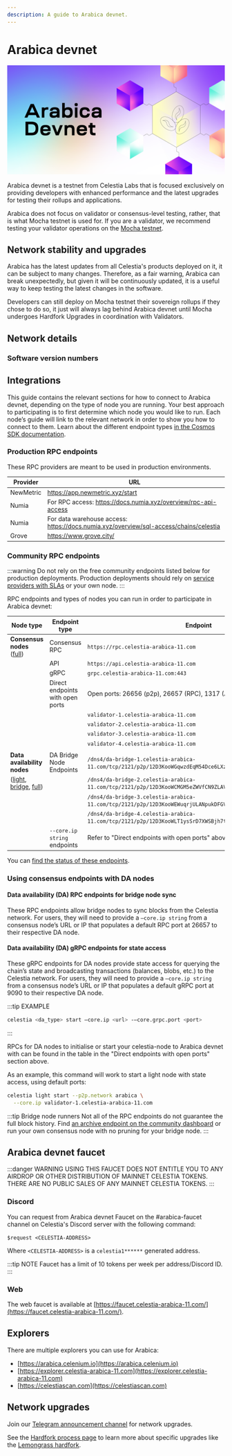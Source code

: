 ```yaml
---
description: A guide to Arabica devnet.
---
```


# Arabica devnet

![arabica-devnet](/img/arabica-devnet.png)

Arabica devnet is a testnet from Celestia Labs that is focused
exclusively on providing developers with enhanced performance and
the latest upgrades for testing their rollups and applications.

Arabica does not focus on validator or consensus-level testing, rather,
that is what Mocha testnet is used for. If you are a validator, we
recommend testing your validator operations on the
[Mocha testnet](./mocha-testnet.md).

## Network stability and upgrades

Arabica has the latest updates from all Celestia's products deployed
on it, it can be subject to many changes. Therefore, as a fair warning,
Arabica can break unexpectedly, but given it will be continuously updated,
it is a useful way to keep testing the latest changes in the software.

Developers can still deploy on Mocha testnet their sovereign rollups if they
chose to do so, it just will always lag behind Arabica devnet until Mocha
undergoes Hardfork Upgrades in coordination with Validators.

## Network details

<!-- markdownlint-disable MD033 -->
<script setup>
import ArabicaVersionTags from '../.vitepress/components/ArabicaVersionTags.vue'
import ArabicaDevnetDetails from '../.vitepress/components/ArabicaDevnetDetails.vue'
import constants from "/.vitepress/constants/constants.js";
</script>

<ArabicaDevnetDetails />

### Software version numbers

<ArabicaVersionTags/>

## Integrations

This guide contains the relevant sections for how to connect to Arabica
devnet, depending on the type of node you are running. Your best
approach to participating is to first determine which node you would
like to run. Each node’s guide will link to the relevant network in
order to show you how to connect to them. Learn about the different
endpoint types [in the Cosmos SDK documentation](https://docs.cosmos.network/v0.50/learn/advanced/grpc_rest).

### Production RPC endpoints

<!-- markdownlint-disable MD013 -->
<!-- markdownlint-disable MD034 -->

These RPC providers are meant to be used in production environments.

| Provider | URL |
|--------|--------|
| NewMetric | <https://app.newmetric.xyz/start> |
| Numia | For RPC access: <https://docs.numia.xyz/overview/rpc-api-access> |
| Numia | For data warehouse access: <https://docs.numia.xyz/overview/sql-access/chains/celestia> |
| Grove | <https://www.grove.city/> |

### Community RPC endpoints

:::warning
Do not rely on the free community endpoints listed below
for production deployments. Production deployments should rely
on [service providers with SLAs](#production-rpc-endpoints) or
your own node.
:::

RPC endpoints and types of nodes you can run in order to participate in Arabica devnet:

<!-- markdownlint-disable MD013 -->

| Node type                                                                              | Endpoint type                    | Endpoint                                                                                                      |
| -------------------------------------------------------------------------------------- | -------------------------------- | ------------------------------------------------------------------------------------------------------------- |
| **Consensus nodes** ([full](../nodes/full-consensus-node.md))                               | Consensus RPC                    | `https://rpc.celestia-arabica-11.com`                                                                         |
|                                                                                        | API                              | `https://api.celestia-arabica-11.com`                                                                         |
|                                                                                        | gRPC                             | `grpc.celestia-arabica-11.com:443`                                                                            |
|                                                                                        | Direct endpoints with open ports | Open ports: 26656 (p2p), 26657 (RPC), 1317 (API), 9090 (GRPC)                                                 |
|                                                                                        |                                  | `validator-1.celestia-arabica-11.com`                                                                         |
|                                                                                        |                                  | `validator-2.celestia-arabica-11.com`                                                                         |
|                                                                                        |                                  | `validator-3.celestia-arabica-11.com`                                                                         |
|                                                                                        |                                  | `validator-4.celestia-arabica-11.com`                                                                         |
|                                                                                        |                                  |                                                                                                               |
| **Data availability nodes**                                                            | DA Bridge Node Endpoints         | `/dns4/da-bridge-1.celestia-arabica-11.com/tcp/2121/p2p/12D3KooWGqwzdEqM54Dce6LXzfFr97Bnhvm6rN7KM7MFwdomfm4S` |
| ([light](./light-node.md), [bridge](./bridge-node.md), [full](./full-storage-node.md)) |                                  | `/dns4/da-bridge-2.celestia-arabica-11.com/tcp/2121/p2p/12D3KooWCMGM5eZWVfCN9ZLAViGfLUWAfXP5pCm78NFKb9jpBtua` |
|                                                                                        |                                  | `/dns4/da-bridge-3.celestia-arabica-11.com/tcp/2121/p2p/12D3KooWEWuqrjULANpukDFGVoHW3RoeUU53Ec9t9v5cwW3MkVdQ` |
|                                                                                        |                                  | `/dns4/da-bridge-4.celestia-arabica-11.com/tcp/2121/p2p/12D3KooWLT1ysSrD7XWSBjh7tU1HQanF5M64dHV6AuM6cYEJxMPk` |
|                                                                                        | `--core.ip string` endpoints     | Refer to "Direct endpoints with open ports" above                                                             |

<!-- markdownlint-enable MD013 -->

You can [find the status of these endpoints](https://celestia-tools.brightlystake.com/).

### Using consensus endpoints with DA nodes

#### Data availability (DA) RPC endpoints for bridge node sync

These RPC endpoints allow bridge nodes to sync blocks from the Celestia network.
For users, they will need to provide a `–core.ip string`
from a consensus node’s URL or IP that populates a default RPC port at 26657
to their respective DA node.

#### Data availability (DA) gRPC endpoints for state access

These gRPC endpoints for DA nodes provide state access for querying the
chain’s state and broadcasting transactions (balances, blobs, etc.) to the
Celestia network. For users, they will need to provide a `–core.ip string`
from a consensus node’s URL or IP that populates a default gRPC port at 9090
to their respective DA node.

:::tip EXAMPLE

```bash
celestia <da_type> start –core.ip <url> -–core.grpc.port <port>
```

:::

RPCs for DA nodes to initialise or start your celestia-node to
Arabica devnet with can be found in the table in the
"Direct endpoints with open ports" section above.

As an example, this command will work to start a light node with
state access, using default ports:

```bash
celestia light start --p2p.network arabica \
  --core.ip validator-1.celestia-arabica-11.com
```

:::tip Bridge node runners
Not all of the RPC endpoints do not guarantee the full block history.
Find [an archive endpoint on the community dashboard](https://celestia-tools.brightlystake.com/)
or run your own consensus node with no pruning for
your bridge node.
:::

## Arabica devnet faucet

:::danger WARNING
USING THIS FAUCET DOES NOT ENTITLE YOU TO ANY AIRDROP OR OTHER DISTRIBUTION OF
MAINNET CELESTIA TOKENS. THERE ARE NO PUBLIC SALES OF ANY MAINNET CELESTIA
TOKENS.
:::

### Discord

You can request from Arabica devnet Faucet on the #arabica-faucet channel on
Celestia's Discord server with the following command:

```text
$request <CELESTIA-ADDRESS>
```

Where `<CELESTIA-ADDRESS>` is a `celestia1******` generated address.

:::tip NOTE
Faucet has a limit of 10 tokens per week per address/Discord ID.
:::

### Web

The web faucet is available at [https://faucet.celestia-arabica-11.com/](https://faucet.celestia-arabica-11.com/).

## Explorers

There are multiple explorers you can use for Arabica:

- [https://arabica.celenium.io](https://arabica.celenium.io)
- [https://explorer.celestia-arabica-11.com](https://explorer.celestia-arabica-11.com)
- [https://celestiascan.com](https://celestiascan.com)

## Network upgrades

Join our [Telegram announcement channel](https://t.me/+smSFIA7XXLU4MjJh)
for network upgrades.

See the [Hardfork process page](./hardfork-process.md) to learn more
about specific upgrades like the [Lemongrass hardfork](./hardfork-process.md#lemongrass-hardfork).
